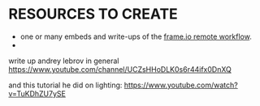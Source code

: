 # RESOURCES TO CREATE

* one or many embeds and write-ups of the [frame.io remote workflow](https://frame.io/remotework/?utm_source=mktg&utm_medium=email&utm_campaign=workflow_from_home).
*


write up andrey lebrov in general
https://www.youtube.com/channel/UCZsHHoDLK0s6r44ifx0DnXQ

and this tutorial he did on lighting: https://www.youtube.com/watch?v=TuKDhZU7ySE
